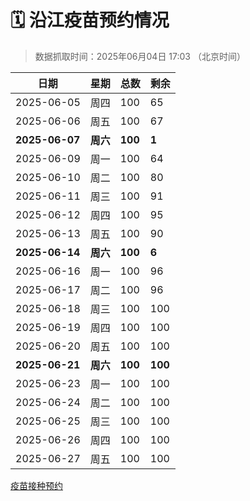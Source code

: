 # 🗓️ 沿江疫苗预约情况

> 数据抓取时间：2025年06月04日 17:03 （北京时间）

| 日期 | 星期 | 总数 | 剩余 |
|------|------|------|------|
| 2025-06-05 | 周四 | 100 | 65 |
| 2025-06-06 | 周五 | 100 | 67 |
| **2025-06-07** | **周六** | **100** | **1** |
| 2025-06-09 | 周一 | 100 | 64 |
| 2025-06-10 | 周二 | 100 | 80 |
| 2025-06-11 | 周三 | 100 | 91 |
| 2025-06-12 | 周四 | 100 | 95 |
| 2025-06-13 | 周五 | 100 | 90 |
| **2025-06-14** | **周六** | **100** | **6** |
| 2025-06-16 | 周一 | 100 | 96 |
| 2025-06-17 | 周二 | 100 | 96 |
| 2025-06-18 | 周三 | 100 | 100 |
| 2025-06-19 | 周四 | 100 | 100 |
| 2025-06-20 | 周五 | 100 | 100 |
| **2025-06-21** | **周六** | **100** | **100** |
| 2025-06-23 | 周一 | 100 | 100 |
| 2025-06-24 | 周二 | 100 | 100 |
| 2025-06-25 | 周三 | 100 | 100 |
| 2025-06-26 | 周四 | 100 | 100 |
| 2025-06-27 | 周五 | 100 | 100 |

<a href="http://yfzweb.ishequ.net/#/login">疫苗接种预约</a>
